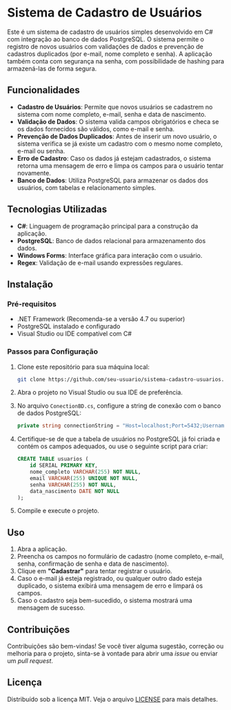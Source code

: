# Sistema de Cadastro de Usuários

Este é um sistema de cadastro de usuários simples desenvolvido em C# com integração ao banco de dados PostgreSQL. O sistema permite o registro de novos usuários com validações de dados e prevenção de cadastros duplicados (por e-mail, nome completo e senha). A aplicação também conta com segurança na senha, com possibilidade de hashing para armazená-las de forma segura.

## Funcionalidades

- **Cadastro de Usuários**: Permite que novos usuários se cadastrem no sistema com nome completo, e-mail, senha e data de nascimento.
- **Validação de Dados**: O sistema valida campos obrigatórios e checa se os dados fornecidos são válidos, como e-mail e senha.
- **Prevenção de Dados Duplicados**: Antes de inserir um novo usuário, o sistema verifica se já existe um cadastro com o mesmo nome completo, e-mail ou senha.
- **Erro de Cadastro**: Caso os dados já estejam cadastrados, o sistema retorna uma mensagem de erro e limpa os campos para o usuário tentar novamente.
- **Banco de Dados**: Utiliza PostgreSQL para armazenar os dados dos usuários, com tabelas e relacionamento simples.

## Tecnologias Utilizadas

- **C#**: Linguagem de programação principal para a construção da aplicação.
- **PostgreSQL**: Banco de dados relacional para armazenamento dos dados.
- **Windows Forms**: Interface gráfica para interação com o usuário.
- **Regex**: Validação de e-mail usando expressões regulares.

## Instalação

### Pré-requisitos

- .NET Framework (Recomenda-se a versão 4.7 ou superior)
- PostgreSQL instalado e configurado
- Visual Studio ou IDE compatível com C#

### Passos para Configuração

1. Clone este repositório para sua máquina local:

    ```bash
    git clone https://github.com/seu-usuario/sistema-cadastro-usuarios.git
    ```

2. Abra o projeto no Visual Studio ou sua IDE de preferência.

3. No arquivo `ConectionBD.cs`, configure a string de conexão com o banco de dados PostgreSQL:

    ```csharp
    private string connectionString = "Host=localhost;Port=5432;Username=postgres;Password=sua-senha;Database=bd-iahelp";
    ```

4. Certifique-se de que a tabela de usuários no PostgreSQL já foi criada e contém os campos adequados, ou use o seguinte script para criar:

    ```sql
    CREATE TABLE usuarios (
        id SERIAL PRIMARY KEY,
        nome_completo VARCHAR(255) NOT NULL,
        email VARCHAR(255) UNIQUE NOT NULL,
        senha VARCHAR(255) NOT NULL,
        data_nascimento DATE NOT NULL
    );
    ```

5. Compile e execute o projeto.

## Uso

1. Abra a aplicação.
2. Preencha os campos no formulário de cadastro (nome completo, e-mail, senha, confirmação de senha e data de nascimento).
3. Clique em **"Cadastrar"** para tentar registrar o usuário.
4. Caso o e-mail já esteja registrado, ou qualquer outro dado esteja duplicado, o sistema exibirá uma mensagem de erro e limpará os campos.
5. Caso o cadastro seja bem-sucedido, o sistema mostrará uma mensagem de sucesso.

## Contribuições

Contribuições são bem-vindas! Se você tiver alguma sugestão, correção ou melhoria para o projeto, sinta-se à vontade para abrir uma *issue* ou enviar um *pull request*.

## Licença

Distribuído sob a licença MIT. Veja o arquivo [LICENSE](LICENSE) para mais detalhes.

